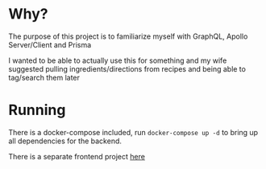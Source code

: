 # Why?

The purpose of this project is to familiarize myself with GraphQL, Apollo Server/Client and Prisma

I wanted to be able to actually use this for something and my wife suggested pulling ingredients/directions from recipes and being able to tag/search them later

# Running

There is a docker-compose included, run `docker-compose up -d` to bring up all dependencies for the backend.

There is a separate frontend project [here](there)
